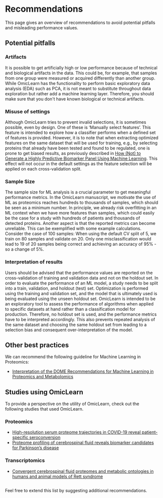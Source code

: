 # Recommendations

This page gives an overview of recommendations to avoid potential pitfalls and misleading performance values.

## Potential pitfalls

### Artifacts
It is possible to get artificially high or low performance because of technical and biological artifacts in the data. This could be, for example, that samples from one group were measured or acquired differently than another group. While OmicLearn has the functionality to perform basic exploratory data analysis (EDA) such as PCA, it is not meant to substitute throughout data exploration but rather add a machine learning layer. Therefore, you should make sure that you don't have known biological or technical artifacts.

### Misuse of settings
Although OmicLearn tries to prevent invalid selections, it is sometimes possible, even by design. One of these is ‘Manually select features’. This feature is intended to explore how a classifier performs when a defined set of features is provided. However, it is to note that when extracting optimized features on the same dataset that will be used for training, e.g., by selecting proteins that already have been tested and found to be regulated, one is prone to get biased results, as previously described in
[How (Not) to Generate a Highly Predictive Biomarker Panel Using Machine Learning](https://pubs.acs.org/doi/10.1021/acs.jproteome.2c00117). This effect will not occur in the default settings as the feature selection will be applied on each cross-validation split.

### Sample Size
The sample size for ML analysis is a crucial parameter to get meaningful performance metrics. In the OmicLearn manuscript, we motivate the use of ML as proteomics reaches hundreds to thousands of samples, which should be seen as a minimum number.
In principle, we already risk overfitting in an ML context when we have more features than samples, which could easily be the case for a study with hundreds of patients and thousands of detected proteins.
Another aspect is that the reported metrics can become unreliable. This can be exemplified with some example calculations.
Consider the case of 100 samples: When using the default CV split of 5, we train on 80 samples and validate on 20. Only one misclassification would lead to 19 of 20 samples being correct and achieving an accuracy of 95% - so a change of 5%.

### Interpretation of results
Users should be advised that the performance values are reported on the cross-validation of training and validation data and not on the holdout set. In order to evaluate the performance of an ML model, a study needs to be split into a train, validation, and holdout (test) set. Optimization is performed using the training and validation set, and the model that is ultimately used is being evaluated using the unseen holdout set. OmicLearn is intended to be an exploratory tool to assess the performance of algorithms when applied to specific datasets at hand rather than a classification model for production. Therefore, no holdout set is used, and the performance metrics have to be interpreted accordingly. This also prevents repeated analysis of the same dataset and choosing the same holdout set from leading to a selection bias and consequent over-interpretation of the model.

## Other best practices
We can recommend the following guideline for Machine Learning in Proteomics:
 - [Interpretation of the DOME Recommendations for Machine Learning in Proteomics and Metabolomics](https://pubs.acs.org/doi/10.1021/acs.jproteome.1c00900)

## Studies using OmicLearn
To provide a perspective on the utility of OmicLearn, check out the following studies that used OmicLearn.

### Proteomics
- [High-resolution serum proteome trajectories in COVID-19 reveal patient-specific seroconversion](https://www.embopress.org/doi/full/10.15252/emmm.202114167)
- [Proteome profiling of cerebrospinal fluid reveals biomarker candidates for Parkinson’s disease](https://doi.org/10.1016/j.xcrm.2022.100661)

### Transcriptomics
- [Convergent cerebrospinal fluid proteomes and metabolic ontologies in humans and animal models of Rett syndrome](https://doi.org/10.1016/j.isci.2022.104966)


## 
Feel free to extend this list by suggesting additional recommendations.
